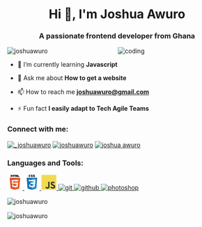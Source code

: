 <h1 align="center">Hi 👋, I'm Joshua Awuro</h1>
<h3 align="center">A passionate frontend developer from Ghana</h3>
<img align="right" alt="coding" width="250" src="https://i.pinimg.com/originals/81/17/8b/81178b47a8598f0c81c4799f2cdd4057.gif">

<p align="left"> <img src="https://komarev.com/ghpvc/?username=joshuawuro&label=Profile%20views&color=0e75b6&style=flat" alt="joshuawuro" /> </p>

- 🌱 I’m currently learning **Javascript**

- 💬 Ask me about **How to get a website**

- 📫 How to reach me **joshuawuro@gmail.com**

- ⚡ Fun fact **I easily adapt to Tech Agile Teams**

<h3 align="left">Connect with me:</h3>
<p align="left">
<a href="https://instagram.com/_joshuawuro" target="blank"><img align="center" src="https://raw.githubusercontent.com/rahuldkjain/github-profile-readme-generator/master/src/images/icons/Social/instagram.svg" alt="_joshuawuro" height="30" width="40" /></a>
<a href="https://x.com/joshuawuro" target="blank"><img align="center" src="https://upload.wikimedia.org/wikipedia/commons/5/5a/X_icon_2.svg" alt="joshuawuro" height="30" width="40" /></a>
<a href="https://linkedin.com/in/joshuawuro" target="blank"><img align="center" src="https://raw.githubusercontent.com/rahuldkjain/github-profile-readme-generator/master/src/images/icons/Social/linked-in-alt.svg" alt="joshua awuro" height="30" width="40" /></a>
</p>

<h3 align="left">Languages and Tools:</h3>
<p align="left"> 
<a href="https://www.w3.org/html/" target="_blank" rel="noreferrer"> <img src="https://raw.githubusercontent.com/devicons/devicon/master/icons/html5/html5-original-wordmark.svg" alt="html5" width="35" height="35"/> </a>
<a href="https://www.w3schools.com/css/" target="_blank" rel="noreferrer"> <img src="https://raw.githubusercontent.com/devicons/devicon/master/icons/css3/css3-original-wordmark.svg" alt="css3" width="35" height="35"/> </a> 
<a href="https://developer.mozilla.org/en-US/docs/Web/JavaScript" target="_blank" rel="noreferrer"> <img src="https://raw.githubusercontent.com/devicons/devicon/master/icons/javascript/javascript-original.svg" alt="javascript" width="35" height="35"/> 
</a>
<a href="https://git-scm.com/" target="_blank" rel="noreferrer"> <img src="https://www.vectorlogo.zone/logos/git-scm/git-scm-icon.svg" alt="git" width="35" height="35"/> 
</a> 
<a href="https://github.com/" target="_blank" rel="noreferrer"> <img src="https://www.vectorlogo.zone/logos/github/github-tile.svg" alt="github" width="35" height="35"/> 
</a> 
<a href="https://www.photoshop.com/en" target="_blank" rel="noreferrer"> <img src="https://upload.wikimedia.org/wikipedia/commons/a/af/Adobe_Photoshop_CC_icon.svg" alt="photoshop" width="35" height="35"/> </a> 
</p>

<p><img align="center" src="https://github-readme-stats.vercel.app/api/top-langs?username=joshuawuro&show_icons=true&locale=en&layout=compact" alt="joshuawuro" /></p>

<p><img align="center" src="https://github-readme-streak-stats.herokuapp.com/?user=joshuawuro&" alt="joshuawuro" /></p>
